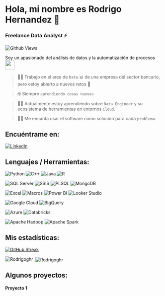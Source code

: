 # Hola, mi nombre es Rodrigo Hernandez 👋
### Freelance Data Analyst ⚡
<!--
![GitHub Followers](https://img.shields.io/github/followers/Rodrigoghr?style=social)
![GitHub Followers](https://img.shields.io/github/stars/Rodrigoghr?style=social)
-->
![Github Views](https://komarev.com/ghpvc/?username=Rodrigoghr&color=blue&style=flat-square&abbreviated=true)

Soy un apasionado del análisis de datos y la automatización de procesos <img src="https://media.giphy.com/media/WUlplcMpOCEmTGBtBW/giphy.gif" width="30"> 

> 👨‍🏭 Trabajo en el area de `Data` 📊 de una empresa del sector bancario, pero estoy abierto a nuevos retos 💪

> 🤓 Siempre `aprendiendo cosas nuevas`

> 🧑‍🎓 Actualmente estoy aprendiendo sobre `Data Engineer` y su ecosistema de herramientas en entornos `Cloud`.

> 🧑‍💻 Me encanta usar el software como solución para cada `problema`.
   


## Encuéntrame en:

[![LinkedIn](https://img.shields.io/badge/LinkedIn-Rodrigo_Hernandez-0077B5?style=for-the-badge&logo=linkedin&logoColor=white&labelColor=101010)](https://www.linkedin.com/in/rodrigoghr)

## Lenguajes / Herramientas:

![Python](https://img.shields.io/badge/Python-3776AB?style=for-the-badge&logo=python&logoColor=white)
![C++](https://img.shields.io/badge/C++-00599C?style=for-the-badge&logo=c%2B%2B&logoColor=white)
![Java](https://img.shields.io/badge/Java-007396?style=for-the-badge&logo=java&logoColor=white)
![R](https://img.shields.io/badge/R-276DC3?style=for-the-badge&logo=r&logoColor=white)


![SQL Server](https://img.shields.io/badge/SQL%20Server-CC2927?style=for-the-badge&logo=microsoft-sql-server&logoColor=white)
![SSIS](https://img.shields.io/badge/SSIS-CC2927?style=for-the-badge&logo=microsoft-sql-server&logoColor=white)
![PLSQL](https://img.shields.io/badge/PLSQL-F80000?style=for-the-badge&logo=oracle&logoColor=white)
![MongoDB](https://img.shields.io/badge/MongoDB-47A248?style=for-the-badge&logo=mongodb&logoColor=white)

![Excel](https://img.shields.io/badge/Excel-217346?style=for-the-badge&logo=microsoft-excel&logoColor=white)
![Macros](https://img.shields.io/badge/Macros-217346?style=for-the-badge&logo=microsoft-excel&logoColor=white)
![Power BI](https://img.shields.io/badge/Power%20BI-F2C811?style=for-the-badge&logo=power-bi&logoColor=black)
![Looker Studio](https://img.shields.io/badge/Looker%20Studio-4285F4?style=for-the-badge&logo=looker&logoColor=white)

![Google Cloud](https://img.shields.io/badge/Google_Cloud_Platform-4285F4?style=for-the-badge&logo=google-cloud&logoColor=white)
![BigQuery](https://img.shields.io/badge/BigQuery-4285F4?style=for-the-badge&logo=google-cloud&logoColor=white)

![Azure](https://img.shields.io/badge/Azure-0078D4?style=for-the-badge&logo=microsoft-azure&logoColor=white)
![Databricks](https://img.shields.io/badge/Databricks-FF3621?style=for-the-badge&logo=databricks&logoColor=white)

![Apache Hadoop](https://img.shields.io/badge/Apache%20Hadoop-66CCFF?style=for-the-badge&logo=apache-hadoop&logoColor=black)
![Apache Spark](https://img.shields.io/badge/Apache%20Spark-E25A1C?style=for-the-badge&logo=apache-spark&logoColor=white)


<!--
![MySQL](https://img.shields.io/badge/MySQL-4479A1?style=for-the-badge&logo=mysql&logoColor=white)
![JavaScript](https://img.shields.io/badge/JavaScript-F7DF1E?style=for-the-badge&logo=javascript&logoColor=black)
![Node.js](https://img.shields.io/badge/Node.js-339933?style=for-the-badge&logo=node.js&logoColor=white)
-->

## Mis estadísticas:

[![GitHub Streak](http://github-readme-streak-stats.herokuapp.com?user=Rodrigoghr&theme=transparent&hide_border=true&border_radius=5&locale=en&card_width=500)](https://git.io/streak-stats)

<p><img align="left" src="https://github-readme-stats.vercel.app/api/top-langs?username=Rodrigoghr&show_icons=true&locale=en&layout=compact" alt="Rodrigoghr" /></p>

<p>&nbsp;<img align="center" src="https://github-readme-stats.vercel.app/api?username=Rodrigoghr&show_icons=true&locale=en" alt="Rodrigoghr" /></p>


## Algunos proyectos:

#### Proyecto 1

<!--
#### SQL y bases de datos: Curso

<a href=""><img src="https://raw.githubusercontent.com/Rodrigoghr/Hello-SQL/main/Images/header.jpg" style="height: 60%; width:60%;"/></a>

[![Curso SQL](https://img.shields.io/github/stars/Rodrigoghr/hello-sql?label=Curso%20SQL&style=social)](https://github.com/Rodrigoghr/hello-sql)

#### Python desde cero: Curso

<a href=""><img src="" style="height: 60%; width:60%;"/></a>

[![Curso Python]()](https://github.com/Rodrigoghr/[repositorio_python])

#### SQL Server Integration Services: Curso

<a href=""><img src="" style="height: 60%; width:60%;"/></a>

[![Curso SSIS]()](https://github.com/Rodrigoghr/[repositorio_SSIS])

#### BIG Data Processing: Primeros pasos

<a href=""><img src="" style="height: 60%; width:60%;"/></a>

[![Curso BIG DATA]()](https://github.com/Rodrigoghr/[repositorio_big_data])

#### Cloud Data Engineering: Primeros pasos

<a href=""><img src="" style="height: 60%; width:60%;"/></a>

[![Curso Cloud Data]()](https://github.com/Rodrigoghr/[repositorio_cloud_data_eng)

#### NoSQL: Curso

<a href=""><img src="" style="height: 60%; width:60%;"/></a>

[![Curso NoSQL]()](https://github.com/Rodrigoghr/[repositorio_no_sql])

-->

<!--
## Stargazers

[![Stargazers repo roster for @Rodrigoghr/Rodrigoghr](https://reporoster.com/stars/Rodrigoghr/Rodrigoghr)](https://github.com/Rodrigoghr/Rodrigoghr/stargazers)
-->
